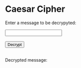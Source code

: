 <style>
  @import url('https://fonts.googleapis.com/css2?family=Dosis&display=swap');
</style>
<html>
<head>
    <title>Caesar Cipher</title>
</head>
<body>
<h1>Caesar Cipher</h1>

<p>Enter a message to be decrypyted:</p>
<input type="text" id="message">
<br>
<br>
<button onclick="decrypt()">Decrypt</button>
<br>
<br>
<p>Decrypted message:</p>
<p id="decrypted"></p>

<!-- Include the JavaScript file -->
<script>
  
  function decrypt() {
    let expression = document.getElementById("message").value;

    const urlStart = "http://localhost:8085/api/decrypt/all/";
    const url = urlStart + expression;

    console.log(url); 

    fetch(url)
      .then(res => res.json())
      .then(data => {
        console.log(data);
        
        document.getElementById("decrypted").innerHTML = data.result; 
      
      })
      
  }
</script>
</body>
</html>
